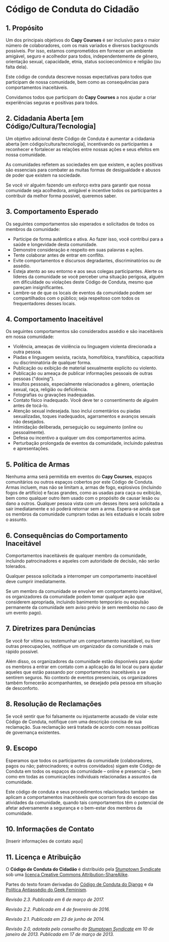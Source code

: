 # Código de Conduta do Cidadão

## 1. Propósito

Um dos principais objetivos do **Capy Courses** é ser inclusivo para o maior número de colaboradores, com os mais variados e diversos backgrounds possíveis. Por isso, estamos comprometidos em fornecer um ambiente amigável, seguro e acolhedor para todos, independentemente de gênero, orientação sexual, capacidade, etnia, status socioeconômico e religião (ou falta dela).

Este código de conduta descreve nossas expectativas para todos que participam de nossa comunidade, bem como as consequências para comportamentos inaceitáveis.

Convidamos todos que participam do **Capy Courses** a nos ajudar a criar experiências seguras e positivas para todos.

## 2. Cidadania Aberta [em Código/Cultura/Tecnologia]

Um objetivo adicional deste Código de Conduta é aumentar a cidadania aberta [em código/cultura/tecnologia], incentivando os participantes a reconhecer e fortalecer as relações entre nossas ações e seus efeitos em nossa comunidade.

As comunidades refletem as sociedades em que existem, e ações positivas são essenciais para combater as muitas formas de desigualdade e abusos de poder que existem na sociedade.

Se você vir alguém fazendo um esforço extra para garantir que nossa comunidade seja acolhedora, amigável e incentive todos os participantes a contribuir da melhor forma possível, queremos saber.

## 3. Comportamento Esperado

Os seguintes comportamentos são esperados e solicitados de todos os membros da comunidade:

- Participe de forma autêntica e ativa. Ao fazer isso, você contribui para a saúde e longevidade desta comunidade.
- Demonstre consideração e respeito em suas palavras e ações.
- Tente colaborar antes de entrar em conflito.
- Evite comportamentos e discursos degradantes, discriminatórios ou de assédio.
- Esteja atento ao seu entorno e aos seus colegas participantes. Alerte os líderes da comunidade se você perceber uma situação perigosa, alguém em dificuldade ou violações deste Código de Conduta, mesmo que pareçam insignificantes.
- Lembre-se de que os locais de eventos da comunidade podem ser compartilhados com o público; seja respeitoso com todos os frequentadores desses locais.

## 4. Comportamento Inaceitável

Os seguintes comportamentos são considerados assédio e são inaceitáveis em nossa comunidade:

- Violência, ameaças de violência ou linguagem violenta direcionada a outra pessoa.
- Piadas e linguagem sexista, racista, homofóbica, transfóbica, capacitista ou discriminatória de qualquer forma.
- Publicação ou exibição de material sexualmente explícito ou violento.
- Publicação ou ameaça de publicar informações pessoais de outras pessoas ("doxing").
- Insultos pessoais, especialmente relacionados a gênero, orientação sexual, raça, religião ou deficiência.
- Fotografias ou gravações inadequadas.
- Contato físico inadequado. Você deve ter o consentimento de alguém antes de tocá-lo.
- Atenção sexual indesejada. Isso inclui comentários ou piadas sexualizadas, toques inadequados, agarramentos e avanços sexuais não desejados.
- Intimidação deliberada, perseguição ou seguimento (online ou pessoalmente).
- Defesa ou incentivo a qualquer um dos comportamentos acima.
- Perturbação prolongada de eventos da comunidade, incluindo palestras e apresentações.

## 5. Política de Armas

Nenhuma arma será permitida em eventos do **Capy Courses**, espaços comunitários ou outros espaços cobertos por este Código de Conduta. Armas incluem, mas não se limitam a, armas de fogo, explosivos (incluindo fogos de artifício) e facas grandes, como as usadas para caça ou exibição, bem como qualquer outro item usado com o propósito de causar lesão ou dano a outros. Qualquer pessoa vista com um desses itens será solicitada a sair imediatamente e só poderá retornar sem a arma. Espera-se ainda que os membros da comunidade cumpram todas as leis estaduais e locais sobre o assunto.

## 6. Consequências do Comportamento Inaceitável

Comportamentos inaceitáveis de qualquer membro da comunidade, incluindo patrocinadores e aqueles com autoridade de decisão, não serão tolerados.

Qualquer pessoa solicitada a interromper um comportamento inaceitável deve cumprir imediatamente.

Se um membro da comunidade se envolver em comportamento inaceitável, os organizadores da comunidade podem tomar qualquer ação que considerem apropriada, incluindo banimento temporário ou expulsão permanente da comunidade sem aviso prévio (e sem reembolso no caso de um evento pago).

## 7. Diretrizes para Denúncias

Se você for vítima ou testemunhar um comportamento inaceitável, ou tiver outras preocupações, notifique um organizador da comunidade o mais rápido possível.

Além disso, os organizadores da comunidade estão disponíveis para ajudar os membros a entrar em contato com a aplicação da lei local ou para ajudar aqueles que estão passando por comportamentos inaceitáveis a se sentirem seguros. No contexto de eventos presenciais, os organizadores também fornecerão acompanhantes, se desejado pela pessoa em situação de desconforto.

## 8. Resolução de Reclamações

Se você sentir que foi falsamente ou injustamente acusado de violar este Código de Conduta, notifique com uma descrição concisa de sua reclamação. Sua reclamação será tratada de acordo com nossas políticas de governança existentes.

## 9. Escopo

Esperamos que todos os participantes da comunidade (colaboradores, pagos ou não; patrocinadores; e outros convidados) sigam este Código de Conduta em todos os espaços da comunidade – online e presencial –, bem como em todas as comunicações individuais relacionadas a assuntos da comunidade.

Este código de conduta e seus procedimentos relacionados também se aplicam a comportamentos inaceitáveis que ocorram fora do escopo das atividades da comunidade, quando tais comportamentos têm o potencial de afetar adversamente a segurança e o bem-estar dos membros da comunidade.

## 10. Informações de Contato

[Inserir informações de contato aqui]

## 11. Licença e Atribuição

O **Código de Conduta do Cidadão** é distribuído pela [Stumptown Syndicate](http://stumptownsyndicate.org) sob uma [licença Creative Commons Attribution-ShareAlike](http://creativecommons.org/licenses/by-sa/3.0/).

Partes do texto foram derivadas do [Código de Conduta do Django](https://www.djangoproject.com/conduct/) e da [Política Antiassédio do Geek Feminism](http://geekfeminism.wikia.com/wiki/Conference_anti-harassment/Policy).

_Revisão 2.3. Publicada em 6 de março de 2017._

_Revisão 2.2. Publicada em 4 de fevereiro de 2016._

_Revisão 2.1. Publicada em 23 de junho de 2014._

_Revisão 2.0, adotada pelo conselho da [Stumptown Syndicate](http://stumptownsyndicate.org) em 10 de janeiro de 2013. Publicada em 17 de março de 2013._
